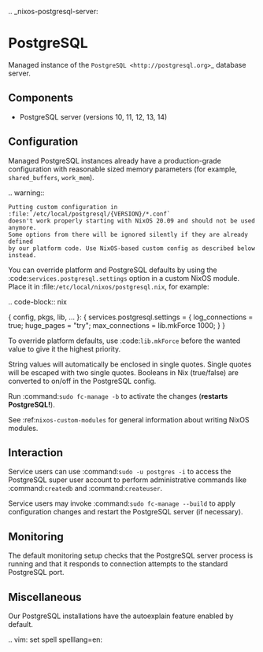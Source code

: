 .. _nixos-postgresql-server:

PostgreSQL
==========

Managed instance of the `PostgreSQL <http://postgresql.org>`_ database server.

Components
----------

* PostgreSQL server (versions 10, 11, 12, 13, 14)

Configuration
-------------

Managed PostgreSQL instances already have a production-grade configuration with
reasonable sized memory parameters (for example, `shared_buffers`, `work_mem`).

.. warning::

    Putting custom configuration in :file:`/etc/local/postgresql/{VERSION}/*.conf`
    doesn't work properly starting with NixOS 20.09 and should not be used anymore.
    Some options from there will be ignored silently if they are already defined
    by our platform code. Use NixOS-based custom config as described below instead.

You can override platform and PostgreSQL defaults by using the
:code:`services.postgresql.settings` option in a custom NixOS module.
Place it in :file:`/etc/local/nixos/postgresql.nix`, for example:

.. code-block:: nix

  { config, pkgs, lib, ... }:
  {
    services.postgresql.settings = {
        log_connections = true;
        huge_pages = "try";
        max_connections = lib.mkForce 1000;
    }
  }

To override platform defaults, use :code:`lib.mkForce` before the wanted value
to give it the highest priority.

String values will automatically be enclosed in single quotes.
Single quotes will be escaped with two single quotes.
Booleans in Nix (true/false) are converted to on/off in the PostgreSQL config.

Run :command:`sudo fc-manage -b` to activate the changes (**restarts PostgreSQL!**).

See :ref:`nixos-custom-modules` for general information about writing NixOS
modules.

Interaction
-----------

Service users can use :command:`sudo -u postgres -i` to access the
PostgreSQL super user account to perform administrative commands like
:command:`createdb` and :command:`createuser`.

Service users may invoke :command:`sudo fc-manage --build`
to apply configuration changes and restart the PostgreSQL
server (if necessary).


Monitoring
----------

The default monitoring setup checks that the PostgreSQL server process is
running and that it responds to connection attempts to the standard PostgreSQL
port.


Miscellaneous
-------------

Our PostgreSQL installations have the autoexplain feature enabled by default.

.. vim: set spell spelllang=en:
